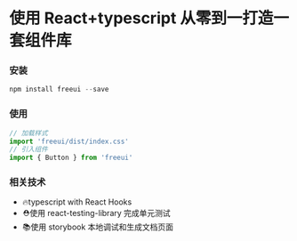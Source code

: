 <Meta title="Welcome" />

# 使用 React+typescript 从零到一打造一套组件库
### 安装
~~~javascript
npm install freeui --save
~~~
### 使用
~~~javascript
// 加载样式
import 'freeui/dist/index.css'
// 引入组件
import { Button } from 'freeui'
~~~
###  相关技术
* 🔥typescript with React Hooks
* ⛑️使用 react-testing-library 完成单元测试
* 📚使用 storybook 本地调试和生成文档页面